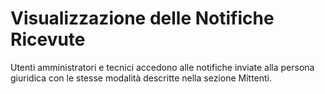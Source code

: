 # Visualizzazione delle Notifiche Ricevute

Utenti amministratori e tecnici accedono alle notifiche inviate alla persona giuridica con le stesse modalità descritte nella sezione Mittenti.
